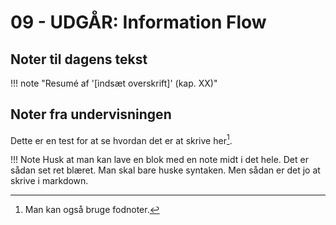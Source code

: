 # 09 - UDGÅR: Information Flow

## Noter til dagens tekst

!!! note "Resumé af '[indsæt overskrift]' (kap. XX)"


## Noter fra undervisningen

Dette er en test for at se hvordan det er at skrive her[^1].

!!! Note
    Husk at man kan lave en blok med en note midt i det hele. Det er sådan set ret blæret. Man skal bare huske syntaken. Men sådan er det jo at skrive i markdown.

[^1]: Man kan også bruge fodnoter.  

